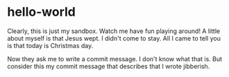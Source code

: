 # hello-world
Clearly, this is just my sandbox.  Watch me have fun playing around!
A little about myself is that Jesus wept. I didn't come to stay. All I came to tell you is that today is Christmas day. 

Now they ask me to write a commit message.  I don't know what that is.  But consider this my commit message that describes that I wrote jibberish. 
